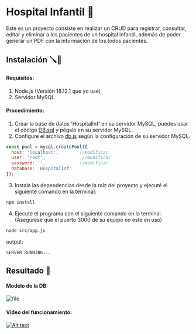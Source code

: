 # Hospital Infantil 🤖

Este es un proyecto consiste en realizar un CRUD para registrar, consultar, editar y eliminar a los pacientes de un hospital infantil, además de poder generar un PDF con la información de los todos pacientes.

## Instalación  🪛🔩

#### Requisitos:
1. Node.js (Versión 18.12.1 que yo usé)
2. Servidor MySQL

#### Procedimiento:
1. Crear la base de datos  'HospitalInf' en su servidor MySQL, puedes usar el código [DB.sql](https://github.com/eider404/hospital-infantil/blob/main/DB.sql "DB.sql") y pégalo en su servidor MySQL.
2. Configure el archivo [db.js](https://github.com/eider404/hospital-infantil/blob/main/src/db.js "db.js") según la configuración de su servidor MySQL.
```javascript
const pool = mysql.createPool({
  host: 'localhost',		//modificar
  user: 'root',				 //modificar
  password: '', 			//modificar
  database: 'HospitalInf'
});
```

3. Instala las dependencias desde la raíz del proyecto y ejecuté el siguiente comando en la terminal:
```bash
npm install
```

4. Ejecute el programa con el siguiente comando en la terminal. (Asegúrese que el puerto 3000 de su equipo no este en uso)
```bash
node src/app.js
```
output:
```bash
SERVER RUNNING...
```


## Resultado 👾

#### Modelo de la DB:
![file](https://i.postimg.cc/SRXBQ3fZ/Captura-desde-2023-04-16-21-11-31.png)


#### Video del funcionamiento:
[![Alt text](https://techwiser.com/wp-content/uploads/2018/09/Screen-Shot-2018-09-06-at-3.18.28-PM.jpg)](https://youtu.be/lFvpr09H3kQ)



